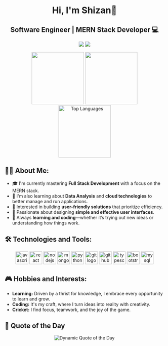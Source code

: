 <h1 align="center">Hi, I'm Shizan👋</h1>
<h2 align="center"> Software Engineer | MERN Stack Developer 💻</h2>

<p align="center">
  <a href="https://in.linkedin.com/in/mohammed-shizan-87111b26a"><img src="https://img.shields.io/badge/LinkedIn-0077B5?style=for-the-badge&logo=linkedin&logoColor=white"/></a>
  <a href="mailto:mohammedshizan411@gmail.com"><img src="https://img.shields.io/badge/Email-D14836?style=for-the-badge&logo=gmail&logoColor=white"/></a>
</p>

<div align="center">
  <img src="https://github-readme-stats.vercel.app/api?username=Mohammed Shizan&show_icons=true&theme=react&count_private=true&include_all_commits=true" height="165">
  <img src="https://github-readme-streak-stats.herokuapp.com/?user=Mohammed Shizan&theme=react&hide_border=false" height="165">
</div>

<div align="center">
  <img src="https://github-readme-stats.vercel.app/api/top-langs/?username=M-YasirGhaffar&theme=react&layout=compact" alt="Top Languages" height="165">
</div>

## 👨‍💻 About Me:

- 🎓 I'm currently mastering **Full Stack Development** with a focus on the MERN stack.
- 🚀 I'm also learning about **Data Analysis** and **cloud technologies** to better manage and run applications.
- 🔐 Interested in building **user-friendly solutions** that prioritize efficiency.
- 🎨 Passionate about designing **simple and effective user interfaces**.
- 🧠 Always **learning and coding**—whether it’s trying out new ideas or understanding how things work.

## 🛠️ Technologies and Tools:

<p align="center">
  <img src="https://cdn.jsdelivr.net/gh/devicons/devicon/icons/javascript/javascript-original.svg" height="40" alt="javascript logo"  />
  <img src="https://cdn.jsdelivr.net/gh/devicons/devicon/icons/react/react-original.svg" height="40" alt="react logo"  />
  <img src="https://cdn.jsdelivr.net/gh/devicons/devicon/icons/nodejs/nodejs-original.svg" height="40" alt="nodejs logo"  />
  <img src="https://cdn.jsdelivr.net/gh/devicons/devicon/icons/mongodb/mongodb-original.svg" height="40" alt="mongodb logo"  />
  <img src="https://cdn.jsdelivr.net/gh/devicons/devicon/icons/python/python-original.svg" height="40" alt="python logo"  />
  <img src="https://cdn.jsdelivr.net/gh/devicons/devicon/icons/git/git-original.svg" height="40" alt="git logo"  />
  <img src="https://cdn.jsdelivr.net/gh/devicons/devicon/icons/github/github-original.svg" height="40" alt="github logo"  />
  <img src="https://cdn.jsdelivr.net/gh/devicons/devicon/icons/typescript/typescript-original.svg" height="40" alt="typescript logo"  />
  <img src="https://cdn.jsdelivr.net/gh/devicons/devicon/icons/bootstrap/bootstrap-original.svg" height="40" alt="bootstrap logo"  />
  <img src="https://cdn.jsdelivr.net/gh/devicons/devicon/icons/mysql/mysql-original.svg" height="40" alt="mysql logo"  />
  
 
</p>

## 🎮 Hobbies and Interests:

- **Learning:** Driven by a thrist for knowledge, I embrace every opportunity to learn and grow.
- **Coding:** It's my craft, where I turn ideas into reality with creativity.
- **Cricket:** I find focus, teamwork, and the joy of the game.

## 🌟 Quote of the Day

<p align="center">
  <img src="https://quotes-github-readme.vercel.app/api?type=horizontal&theme=dark" alt="Dynamic Quote of the Day"/>
</p>
<!---
mohammedshizan/mohammedshizan is a ✨ special ✨ repository because its `README.md` (this file) appears on your GitHub profile.
You can click the Preview link to take a look at your changes.
--->
